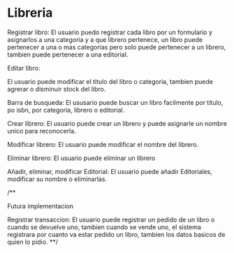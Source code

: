 # Libreria
Registrar libro:
El usuario puedo registrar cada libro por un formulario y asignarlos a una categoria y a que librero pertenece, un libro
puede pertenecer a una o mas categorias pero solo puede pertenecer a un librero, tambien puede pertenecer a una editorial.

Editar libro:

El usuario puede modificar el titulo del libro o categoria, tambien puede agrerar o disminuir stock del libro.

Barra de busqueda:
El ususario puede buscar un libro facilmente por titulo, po isbn, por categoria, librero o editorial.

Crear librero:
El usuario puede crear un librero y puede asignarle un nombre unico para reconocerla.

Modificar librero:
El usuario puede modificar el nombre del librero.

Eliminar librero:
El usuario puede eliminar un librero

Añadir, eliminar, modificar Editorial:
El usuario puede añadir Editoriales, modificar su nombre o eliminarlas.



/** 

Futura implementacion

Registrar transaccion:
El usuario puede registrar un pedido de un libro o cuando se devuelve uno, tambien cuando se vende uno,
el sistema registrara por cuanto va estar pedido un libro, tambien los datos basicos de quien lo pidio.
**/
